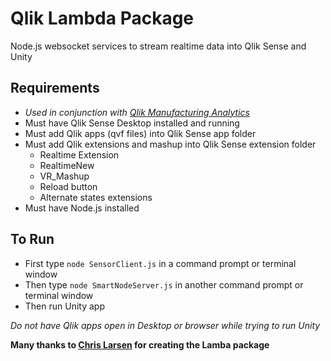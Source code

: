 # Qlik Lambda Package
Node.js websocket services to stream realtime data into Qlik Sense and Unity

## Requirements
- *Used in conjunction with  [Qlik Manufacturing Analytics](https://github.com/ImmersiveAnalytics/ManufacturingAnalytics)*
- Must have Qlik Sense Desktop installed and running
- Must add Qlik apps (qvf files) into Qlik Sense app folder
- Must add Qlik extensions and mashup into Qlik Sense extension folder
  - Realtime Extension
  - RealtimeNew
  - VR_Mashup
  - Reload button
  - Alternate states extensions
- Must have Node.js installed

## To Run
- First type `node SensorClient.js` in a command prompt or terminal window
- Then type `node SmartNodeServer.js` in another command prompt or terminal window
- Then run Unity app

*Do not have Qlik apps open in Desktop or browser while trying to run Unity*

**Many thanks to [Chris Larsen](https://github.com/chrislarsenqlik) for creating the Lamba package**
